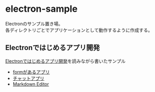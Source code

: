 # electron-sample

Electronのサンプル置き場。  
各ディレクトリごとでアプリケーションとして動作するように作成する。

## Electronではじめるアプリ開発

[Electronではじめるアプリ開発](http://gihyo.jp/book/2017/978-4-7741-8819-5)を読みながら書いたサンプル

- [formがあるアプリ](./form)
- [チャットアプリ](./chat)
- [Markdown Editor](./markdown)
